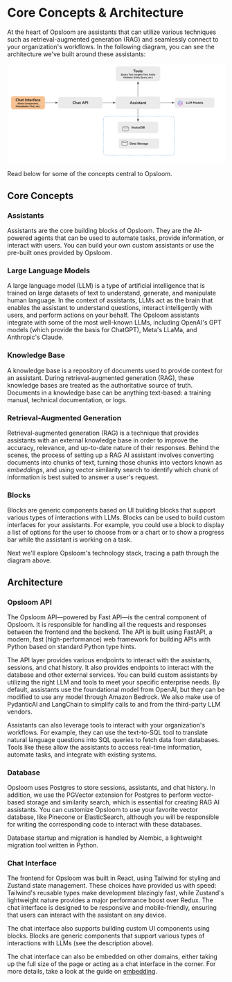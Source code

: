 # Core Concepts & Architecture

At the heart of Opsloom are assistants that can utilize various techniques such as retrieval-augmented generation (RAG) and seamlessly connect to your organization's workflows. In the following diagram, you can see the architecture we've built around these assistants:

![Opsloom architecture](./assets/opsloom-architecture.png)

Read below for some of the concepts central to Opsloom.

## Core Concepts

### Assistants

Assistants are the core building blocks of Opsloom. They are the AI-powered agents that can be used to automate tasks, provide information, or interact with users. You can build your own custom assistants or use the pre-built ones provided by Opsloom.

### Large Language Models

A large language model (LLM) is a type of artificial intelligence that is trained on large datasets of text to understand, generate, and manipulate human language. In the context of assistants, LLMs act as the brain that enables the assistant to understand questions, interact intelligently with users, and perform actions on your behalf. The Opsloom assistants integrate with some of the most well-known LLMs, including OpenAI's GPT models (which provide the basis for ChatGPT), Meta's LLaMa, and Anthropic's Claude.

### Knowledge Base

A knowledge base is a repository of documents used to provide context for an assistant. During retrieval-augmented generation (RAG), these knowledge bases are treated as the authoritative source of truth. Documents in a knowledge base can be anything text-based: a training manual, technical documentation, or logs.

### Retrieval-Augmented Generation

Retrieval-augmented generation (RAG) is a technique that provides assistants with an external knowledge base in order to improve the accuracy, relevance, and up-to-date nature of their responses. Behind the scenes, the process of setting up a RAG AI assistant involves converting documents into chunks of text, turning those chunks into vectors known as *embeddings*, and using vector similarity search to identify which chunk of information is best suited to answer a user's request.

### Blocks
Blocks are generic components based on UI building blocks that support various types of interactions with LLMs. Blocks can be used to build custom interfaces for your assistants. For example, you could use a block to display a list of options for the user to choose from or a chart or to show a progress bar while the assistant is working on a task.

Next we'll explore Opsloom's technology stack, tracing a path through the diagram above.


## Architecture

### Opsloom API

The Opsloom API—powered by Fast API—is the central component of Opsloom. It is responsible for handling all the requests and responses between the frontend and the backend. The API is built using FastAPI, a modern, fast (high-performance) web framework for building APIs with Python based on standard Python type hints.

The API layer provides various endpoints to interact with the assistants, sessions, and chat history. It also provides endpoints to interact with the database and other external services. You can build custom assistants by utilizing the right LLM and tools to meet your specific enterprise needs. By default, assistants use the foundational model from OpenAI, but they can be modified to use any model through Amazon Bedrock. We also make use of PydanticAI and LangChain to simplify calls to and from the third-party LLM vendors.

Assistants can also leverage tools to interact with your organization's workflows. For example, they can use the text-to-SQL tool to translate natural language questions into SQL queries to fetch data from databases. Tools like these allow the assistants to access real-time information, automate tasks, and integrate with existing systems.

### Database

Opsloom uses Postgres to store sessions, assistants, and chat history. In addition, we use the PGVector extension for Postgres to perform vector-based storage and similarity search, which is essential for creating RAG AI assistants. You can customize Opsloom to use your favorite vector database, like Pinecone or ElasticSearch, although you will be responsible for writing the corresponding code to interact with these databases.

Database startup and migration is handled by Alembic, a lightweight migration tool written in Python.

### Chat Interface

The frontend for Opsloom was built in React, using Tailwind for styling and Zustand state management. These choices have provided us with speed: Tailwind's reusable types make development blazingly fast, while Zustand's lightweight nature provides a major performance boost over Redux. The chat interface is designed to be responsive and mobile-friendly, ensuring that users can interact with the assistant on any device.

The chat interface also supports building custom UI components using blocks. Blocks are generic components that support various types of interactions with LLMs (see the description above).

The chat interface can also be embedded on other domains, either taking up the full size of the page or acting as a chat interface in the corner. For more details, take a look at the guide on [embedding](./embedding.md).
